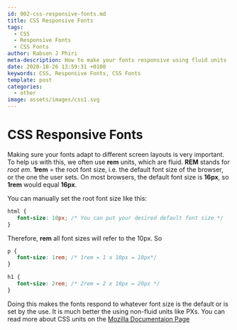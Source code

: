 ```yaml
---
id: 002-css-responsive-fonts.md
title: CSS Responsive Fonts
tags:
  - CSS
  - Responsive Fonts
  - CSS Fonts
author: Rabson J Phiri
meta-description: How to make your fonts responsive using fluid units
date: 2020-10-26 13:59:31 +0100
keywords: CSS, Responsive Fonts, CSS Fonts
template: post
categories:
  - other
image: assets/images/css1.svg
---
```


# CSS Responsive Fonts

Making sure your fonts adapt to different screen layouts is very important. To help us with this, we often use **rem** units, which are fluid. **REM** stands for *root em*. **1rem** = the root font size, i.e. the default font size of the browser, or the one the user sets. On most browsers, the default font size is **16px**, so **1rem** would equal **16px**.

You can manually set the root font size like this:

```css
html {
   font-size: 10px; /* You can put your desired default font size */
}
```

Therefore, **rem** all font sizes will refer to the 10px. So 

```css
p {
   font-size: 1rem; /* 1rem = 1 x 10px = 10px*/
}

h1 {
   font-size: 2rem; /* 2rem = 2 x 10px = 20px */
}
```

Doing this makes the fonts respond to whatever font size is the default or is set by the use. It is much better the using non-fluid units like PXs. You can read more about CSS units on the [Mozilla Documentaion Page](https://developer.mozilla.org/en-US/docs/Learn/CSS/Building_blocks/Values_and_units)